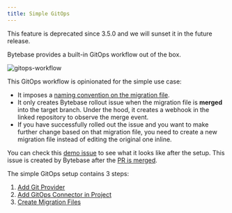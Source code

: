 ```yaml
---
title: Simple GitOps
---
```


<HintBlock type="warning">

This feature is deprecated since 3.5.0 and we will sunset it in the future release.

</HintBlock>

Bytebase provides a built-in GitOps workflow out of the box.

![gitops-workflow](/content/docs/vcs-integration/overview/gitops-workflow.webp)

This GitOps workflow is opinionated for the simple use case:

- It imposes a [naming convention on the migration file](/docs/vcs-integration/create-migration-files/).
- It only creates Bytebase rollout issue when the migration file is **merged** into the target branch.
  Under the hood, it creates a webhook in the linked repository to observe the merge event.
- If you have successfully rolled out the issue and you want to make further change based on that migration file, you need to create a new migration file instead of editing the original one inline.

<HintBlock type="info">

You can check this [demo issue](https://demo.bytebase.com/projects/gitops-project/issues/106) to see what it looks like after the setup. This issue is created by Bytebase after the [PR is merged](https://github.com/s-bytebase/hr-sample/pull/17).

</HintBlock>

The simple GitOps setup contains 3 steps:

1. [Add Git Provider](/docs/vcs-integration/add-git-provider)
1. [Add GitOps Connector in Project](/docs/vcs-integration/add-gitops-connector)
1. [Create Migration Files](/docs/vcs-integration/create-migration-files)

